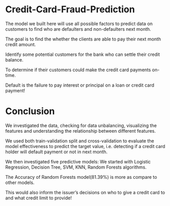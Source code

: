 # Credit-Card-Fraud-Prediction
The model we built here will use all possible factors to predict data on customers to find who are defaulters and non-defaulters next month.

The goal is to find the whether the clients are able to pay their next month credit amount.

Identify some potential customers for the bank who can settle their credit balance.

To determine if their customers could make the credit card payments on-time. 

Default is the failure to pay interest or principal on a loan or credit card payment!


# Conclusion
We investigated the data, checking for data unbalancing, visualizing the features and understanding the relationship between different features.

We used both train-validation split and cross-validation to evaluate the model effectiveness to predict the target value, i.e. detecting if a credit card holder will default payment or not in next month.

We then investigated five predictive models: We started with Logistic Regression, Decision Tree, SVM, KNN, Random Forests algorithms.

The Accuracy of Random Forests model(81.39%) is more as compare to other models.

This would also inform the issuer’s decisions on who to give a credit card to and what credit limit to provide!
